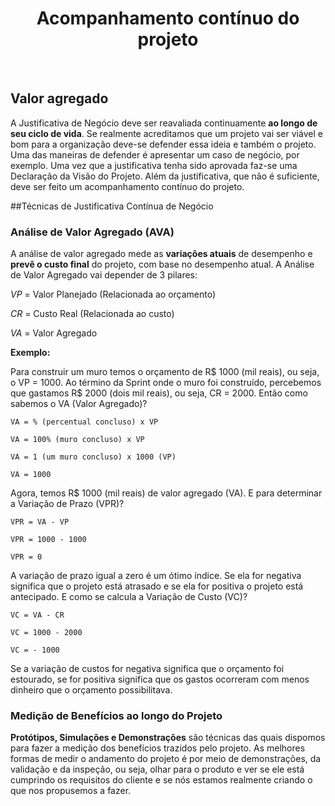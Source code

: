 <div align="center">

# Acompanhamento contínuo do projeto

</div>

<br>

## Valor agregado

A Justificativa de Negócio deve ser reavaliada continuamente **ao longo de seu ciclo de vida**. Se realmente acreditamos que um projeto vai ser viável e bom para a organização deve-se defender essa ideia e também o projeto. Uma das maneiras de defender é apresentar um caso de negócio, por exemplo. Uma vez que a justificativa tenha sido aprovada faz-se uma Declaração da Visão do Projeto. Além da justificativa, que não é suficiente, deve ser feito um acompanhamento contínuo do projeto.

##Técnicas de Justificativa Contínua de Negócio

### Análise de Valor Agregado (AVA)

A análise de valor agregado mede as **variações atuais** de desempenho e **prevê o custo final** do projeto, com base no desempenho atual. A Análise de Valor Agregado vai depender de 3 pilares:

*VP* = Valor Planejado (Relacionada ao orçamento)

*CR* = Custo Real (Relacionada ao custo) 

*VA* = Valor Agregado

**Exemplo:**

Para construir um muro temos o orçamento de R$ 1000 (mil reais), ou seja, o VP = 1000. Ao término da Sprint onde o muro foi construído, percebemos que gastamos R$ 2000 (dois mil reais), ou seja, CR = 2000. Então como sabemos o VA (Valor Agregado)? 

`VA = % (percentual concluso) x VP`

`VA = 100% (muro concluso) x VP`

`VA = 1 (um muro concluso) x 1000 (VP)`

`VA = 1000`

Agora, temos R$ 1000 (mil reais) de valor agregado (VA). E para determinar a Variação de Prazo (VPR)?

`VPR = VA - VP`

`VPR = 1000 - 1000`

`VPR = 0`

A variação de prazo igual a zero é um ótimo índice. Se ela for negativa significa que o projeto está atrasado e se ela for positiva o projeto está antecipado. E como se calcula a Variação de Custo (VC)?

`VC = VA - CR`

`VC = 1000 - 2000`

`VC = - 1000`

Se a variação de custos for negativa significa que o orçamento foi estourado, se for positiva significa que os gastos ocorreram com menos dinheiro que o orçamento possibilitava. 

### Medição de Benefícios ao longo do Projeto

**Protótipos, Simulações e Demonstrações** são técnicas das quais dispomos para fazer a medição dos benefícios trazidos pelo projeto. As melhores formas de medir o andamento do projeto é por meio de demonstrações, da validação e da inspeção, ou seja, olhar para o produto e ver se ele está cumprindo os requisitos do cliente e se nós estamos realmente criando o que nos propusemos a fazer.
